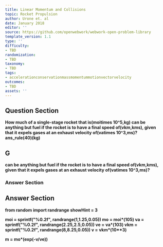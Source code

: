 ```yaml
---
title: Linear Momentum and Collisions
topic: Rocket Propulsion
author: Urone et. al
date: January 2018
editor: ''
source: https://github.com/openwebwork/webwork-open-problem-library
template_version: 1.1
type: ''
difficulty:
- TBD
randomization:
- TBD
taxonomy:
- TBD
tags:
- accelerationconservationmassmomentummotionvectorvelocity
outcomes:
- TBD
assets: ''
---
```


## Question Section 

<b>
How much of a single-stage rocket that is(moitimes 10^5,kg) can be anything but fuel if the rocket is to have a final speed of(vkm,kms), given that it expels gases at an exhaust velocity of(vatimes 10^3,ms)?
ans_rule(40)(kg)

## G
can be anything but fuel if the rocket is to have a final speed of(vkm,kms), given that it expels gases at an exhaust velocity of(vatimes 10^3,ms)?
### Answer Section


## Answer Section

from random import randrange
showHint = 3

moi = sprintf("%0.2f", randrange(1,1.25,0.05))
mo = moi*(10**5)
va = sprintf("%0.2f", randrange(2.25,2.5,0.05))
ve = va*(10**3)
vkm = sprintf("%0.2f", randrange(8,8.25,0.05))
v = vkm*(10**3)

m = mo*(exp(-v/ve))